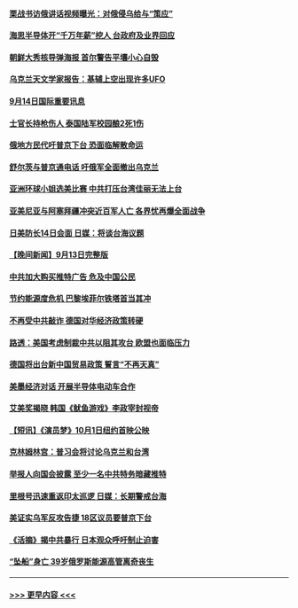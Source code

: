#### [栗战书访俄讲话视频曝光：对俄侵乌给与“策应”](../pages/prog202/a103527981.md?t=09142350) 
#### [海思半导体开“千万年薪”挖人 台政府及业界回应](../pages/prog202/a103527967.md?t=09142350) 
#### [朝鲜大秀核导弹海报 首尔警告平壤小心自毁](../pages/prog202/a103527868.md?t=09142350) 
#### [乌克兰天文学家报告：基辅上空出现许多UFO](../pages/prog202/a103527883.md?t=09142350) 
#### [9月14日国际重要讯息](../pages/prog202/a103527852.md?t=09142350) 
#### [士官长持枪伤人 泰国陆军校园酿2死1伤](../pages/prog202/a103527794.md?t=09142350) 
#### [俄地方民代吁普京下台 恐面临解散命运](../pages/prog202/a103527736.md?t=09142350) 
#### [舒尔茨与普京通电话 吁俄军全面撤出乌克兰](../pages/prog202/a103527731.md?t=09142350) 
#### [亚洲环球小姐选美比赛 中共打压台湾佳丽无法上台](../pages/prog202/a103527727.md?t=09142350) 
#### [亚美尼亚与阿塞拜疆冲突近百军人亡 各界忧再爆全面战争](../pages/prog202/a103527712.md?t=09142350) 
#### [日美防长14日会面 日媒：将谈台海议题](../pages/prog202/a103527640.md?t=09142350) 
#### [【晚间新闻】9月13日完整版](../pages/prog202/a103527623.md?t=09142350) 
#### [中共加大购买推特广告 危及中国公民](../pages/prog202/a103527461.md?t=09142350) 
#### [节约能源度危机 巴黎埃菲尔铁塔首当其冲](../pages/prog202/a103527482.md?t=09142350) 
#### [不再受中共敲诈 德国对华经济政策转硬](../pages/prog202/a103527484.md?t=09142350) 
#### [路透：美国考虑制裁中共以阻其攻台 欧盟也面临压力](../pages/prog202/a103527434.md?t=09142350) 
#### [德国将出台新中国贸易政策 誓言“不再天真”](../pages/prog202/a103527182.md?t=09142350) 
#### [美墨经济对话 开展半导体电动车合作](../pages/prog202/a103527216.md?t=09142350) 
#### [艾美奖揭晓 韩国《鱿鱼游戏》李政宰封视帝](../pages/prog202/a103527233.md?t=09142350) 
#### [【短讯】《演员梦》10月1日纽约首映公映](../pages/prog202/a103527213.md?t=09142350) 
#### [克林姆林宫：普习会将讨论乌克兰和台湾](../pages/prog202/a103527090.md?t=09142350) 
#### [举报人向国会披露 至少一名中共特务暗藏推特](../pages/prog202/a103526867.md?t=09142350) 
#### [里根号迅速重返印太巡逻 日媒：长期警戒台海](../pages/prog202/a103526856.md?t=09142350) 
#### [美证实乌军反攻告捷 18区议员要普京下台](../pages/prog202/a103526848.md?t=09142350) 
#### [《活摘》揭中共暴行 日本观众呼吁制止迫害](../pages/prog202/a103526681.md?t=09142350) 
#### [“坠船”身亡 39岁俄罗斯能源高管离奇丧生](../pages/prog202/a103526749.md?t=09142350) 

----
#### [ >>> 更早内容 <<< ](../indexes/prog202-earlier.md)
